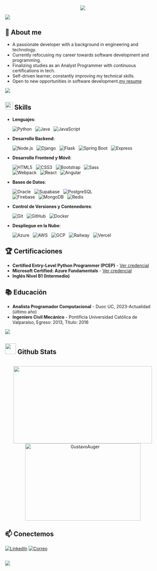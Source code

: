 <p align="center">
  <img src="" style="display: block; margin: 0 auto;" />
</p>

<p align="center">
  <a href="https://github.com/DenverCoder1/readme-typing-svg"><img src="https://readme-typing-svg.herokuapp.com?font=Time+New+Roman&color=cyan&size=25&center=true&vCenter=true&width=600&height=100&lines=hello+welcome..&hearts;++;Self-taught,;Software+Developer,;Mechanical+,;Active+Learner/Researcher,;Love+to+learn+new+stuffs..<3"></a>
</p>

<img src="https://user-images.githubusercontent.com/73097560/115834477-dbab4500-a447-11eb-908a-139a6edaec5c.gif">

## 📝 About me 

- A passionate developer with a background in engineering and technology.
- Currently refocusing my career towards software development and programming.
- Finalizing studies as an Analyst Programmer with continuous certifications in tech.
- Self-driven learner, constantly improving my technical skills.
- Open to new opportunities in software development.[my resume](https://drive.google.com/file/d/1e5QZK_qQZ7jGNcjPNGb0kippbnc8kwDx/view?usp=sharing)


<img src="https://user-images.githubusercontent.com/73097560/115834477-dbab4500-a447-11eb-908a-139a6edaec5c.gif"><br>

## <img src="https://media2.giphy.com/media/QssGEmpkyEOhBCb7e1/giphy.gif?cid=ecf05e47a0n3gi1bfqntqmob8g9aid1oyj2wr3ds3mg700bl&rid=giphy.gif" width ="25"><b> Skills</b>



- **Lenguajes**:

    ![Python](https://img.shields.io/badge/Python%20-%2314354C.svg?style=for-the-badge&logo=python&logoColor=white) &nbsp; 
    ![Java](https://img.shields.io/badge/Java%20-%23ED8B00.svg?style=for-the-badge&logo=java&logoColor=white) &nbsp; 
    ![JavaScript](https://img.shields.io/badge/JavaScript%20-%23F7DF1E.svg?style=for-the-badge&logo=javascript&logoColor=black)

- **Desarrollo Backend**: 

    ![Node.js](https://img.shields.io/badge/-Node.js-333?style=for-the-badge&logo=node.js) &nbsp; 
    ![Django](https://img.shields.io/badge/Django%20-%23092E20.svg?style=for-the-badge&logo=django&logoColor=white) &nbsp;
    ![Flask](https://img.shields.io/badge/Flask-%23000.svg?style=for-the-badge&logo=flask&logoColor=white) &nbsp;
    ![Spring Boot](https://img.shields.io/badge/Spring%20Boot-%236DB33F.svg?style=for-the-badge&logo=springboot&logoColor=white) &nbsp;
    ![Express](https://img.shields.io/badge/Express-%23404d59.svg?style=for-the-badge&logo=express&logoColor=white) 

- **Desarrollo Frontend y Móvil**:

    ![HTML5](https://img.shields.io/badge/HTML5%20-%23E34F26.svg?style=for-the-badge&logo=html5&logoColor=white) &nbsp; 
    ![CSS3](https://img.shields.io/badge/CSS%20-%231572B6.svg?style=for-the-badge&logo=css3&logoColor=white) &nbsp; 
    ![Bootstrap](https://img.shields.io/badge/Bootstrap%20-%23563D7C.svg?style=for-the-badge&logo=bootstrap&logoColor=white) &nbsp; 
    ![Sass](https://img.shields.io/badge/Sass-%23C69%2322.svg?style=for-the-badge&logo=sass&logoColor=white) &nbsp;  
    ![Webpack](https://img.shields.io/badge/Webpack-%238DD6F9.svg?style=for-the-badge&logo=webpack&logoColor=black) &nbsp;
    ![React](https://img.shields.io/badge/React-%2300D8FF.svg?style=for-the-badge&logo=react&logoColor=white) &nbsp;
    ![Angular](https://img.shields.io/badge/Angular-%23DD0031.svg?style=for-the-badge&logo=angular&logoColor=white)  

- **Bases de Datos**: 
 
    ![Oracle](https://img.shields.io/badge/Oracle-%23F80000.svg?style=for-the-badge&logo=oracle&logoColor=white) &nbsp; 
    ![Supabase](https://img.shields.io/badge/Supabase-%2300D1B2.svg?style=for-the-badge&logo=supabase&logoColor=white) &nbsp; 
    ![PostgreSQL](https://img.shields.io/badge/PostgreSQL-%23316192.svg?style=for-the-badge&logo=postgresql&logoColor=white) &nbsp;  
    ![Firebase](https://img.shields.io/badge/Firebase-%23FFCA28.svg?style=for-the-badge&logo=firebase&logoColor=black) &nbsp; 
    ![MongoDB](https://img.shields.io/badge/MongoDB-%2347A248.svg?style=for-the-badge&logo=mongodb&logoColor=white) &nbsp; 
    ![Redis](https://img.shields.io/badge/Redis-%23D92C2F.svg?style=for-the-badge&logo=redis&logoColor=white) &nbsp; 

- **Control de Versiones y Contenedores**: 

    ![Git](https://img.shields.io/badge/git-%23F05033.svg?style=for-the-badge&logo=git&logoColor=white) &nbsp; 
    ![GitHub](https://img.shields.io/badge/github-%23121011.svg?style=for-the-badge&logo=github&logoColor=white) &nbsp; 
    ![Docker](https://img.shields.io/badge/Docker-%232496ED.svg?style=for-the-badge&logo=docker&logoColor=white) &nbsp;   

- **Despliegue en la Nube**:

    ![Azure](https://img.shields.io/badge/Azure-%23007ACC.svg?style=for-the-badge&logo=microsoft-azure&logoColor=white) &nbsp; 
    ![AWS](https://img.shields.io/badge/Amazon%20AWS-%23FF9900.svg?style=for-the-badge&logo=amazon-aws&logoColor=white) &nbsp; 
    ![GCP](https://img.shields.io/badge/Google%20Cloud-%234285F4.svg?style=for-the-badge&logo=google-cloud&logoColor=white) &nbsp; 
    ![Railway](https://img.shields.io/badge/Railway-%23000000.svg?style=for-the-badge&logo=railway&logoColor=white) &nbsp; 
    ![Vercel](https://img.shields.io/badge/Vercel-%23000000.svg?style=for-the-badge&logo=vercel&logoColor=white) &nbsp; 

    
## 🏆 Certificaciones

- **Certified Entry-Level Python Programmer (PCEP)** - [Ver credencial](https://www.credly.com/badges/6f84aa88-86d0-4d2e-aeb8-21257b298621/public_url)
- **Microsoft Certified: Azure Fundamentals** - [Ver credencial](https://www.credly.com/badges/2c32bd44-a5ef-40ef-9c09-c4f769d009bf/public_url)
- **Inglés Nivel B1 (Intermedio)**


## 📚 Educación

- **Analista Programador Computacional** - Duoc UC, 2023-Actualidad (último año)
- **Ingeniero Civil Mecánico** - Pontificia Universidad Católica de Valparaíso, Egreso: 2013, Título: 2016

<img src="https://user-images.githubusercontent.com/73097560/115834477-dbab4500-a447-11eb-908a-139a6edaec5c.gif">


## <img src="https://media.giphy.com/media/iY8CRBdQXODJSCERIr/giphy.gif" width="35"><b> Github Stats </b>
<br>

<div align="center">

<a href="https://github.com/GustavoAuger">
  <img src="https://github-readme-stats.vercel.app/api?username=GustavoAuger&include_all_commits=true&count_private=true&show_icons=true&line_height=20&title_color=7A7ADB&icon_color=2234AE&text_color=D3D3D3&bg_color=0,000000,130F40" width="450" height="250"/>
  <img src="https://github-readme-stats.vercel.app/api/top-langs?username=GustavoAuger&show_icons=true&locale=en&layout=compact&line_height=20&title_color=7A7ADB&icon_color=2234AE&text_color=D3D3D3&bg_color=0,000000,130F40" width="375" height="250" alt="GustavoAuger"/>
</a>
</div>

<div align='left'>

## 📫 Conectemos

[![LinkedIn](https://img.shields.io/badge/LinkedIn-blue?style=flat-square&logo=linkedin&logoColor=white)](https://www.linkedin.com/in/gustavo-auger-gac-b7aa20b2/)
[![Correo](https://img.shields.io/badge/Correo-D14836?style=flat-square&logo=gmail&logoColor=white)](mailto:gauger.gac@gmail.com)

</div>

<br>
<img src="https://user-images.githubusercontent.com/73097560/115834477-dbab4500-a447-11eb-908a-139a6edaec5c.gif">






